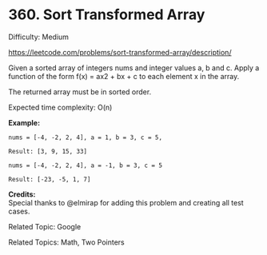 # 360. Sort Transformed Array

Difficulty: Medium

https://leetcode.com/problems/sort-transformed-array/description/

Given a sorted array of integers nums and integer values a, b and c. Apply a function of the form f(x) = ax2 + bx + c to each element x in the array.

The returned array must be in sorted order.

Expected time complexity: O(n)

**Example:**
```
nums = [-4, -2, 2, 4], a = 1, b = 3, c = 5,

Result: [3, 9, 15, 33]

nums = [-4, -2, 2, 4], a = -1, b = 3, c = 5

Result: [-23, -5, 1, 7]
```

**Credits:**  
Special thanks to @elmirap for adding this problem and creating all test cases.

Related Topic: Google

Related Topics: Math, Two Pointers
